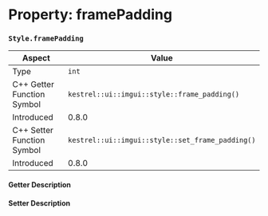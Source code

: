 
# Property: framePadding
### `Style.framePadding`

| Aspect | Value |
| --- | --- |
| Type | `int` |
| C++ Getter Function Symbol | `kestrel::ui::imgui::style::frame_padding()` |
| Introduced | 0.8.0 |
| C++ Setter Function Symbol | `kestrel::ui::imgui::style::set_frame_padding()` |
| Introduced | 0.8.0 |

#### Getter Description

#### Setter Description

